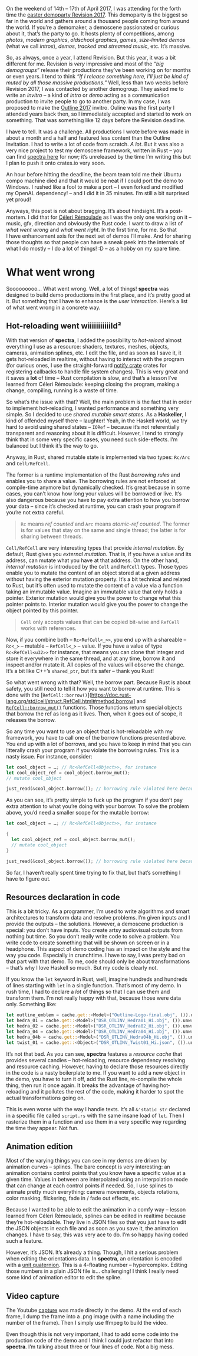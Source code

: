On the weekend of 14th – 17th of April 2017, I was attending for the forth time the
[easter demoparty Revision 2017](https://2017.revision-party.net). This demoparty is the biggest so
far in the world and gathers around a thousand people coming from around the world. If you’re a
demomaker, a demoscene passionated or curious about it, that’s the party to go. It hosts plenty of
competitions, among *photos*, *modern graphics*, *oldschool graphics*, *games*, *size-limited demos*
(what we call *intros*), *demos*, *tracked and streamed music*, etc. It’s massive.

So, as always, once a year, I attend Revision. But this year, it was a bit different for me. Revision
is *very* impressive and most of the *“big demogroups”* release their productions they’ve been
working on for months or even years. I tend to think *“If I release something here, I’ll just be
kind of muted by all those massive productions.”* Well, less than two weeks before Revision 2017, I
was contacted by another demogroup. They asked me to write an *invitro* – a kind of *intro* or
*demo* acting as a communication production to invite people to go to another party. In my case, I
was proposed to make the [Outline 2017](http://outlinedemoparty.nl) invitro. Ouline was the first
party I attended years back then, so I immediately accepted and started to work on something. That
was something like 12 days before the Revision deadline.

I have to tell. It was a challenge. All productions I wrote before was made in about a month and a
half and featured less content than the Outline Invitation. I had to write a lot of code from
scratch. *A lot*. But it was also a very nice project to test my demoscene framework, written in
Rust – you can find [spectra here](https://github.com/phaazon/spectra) for now; it’s unreleased by
the time I’m writing this but I plan to push it onto crates.io very soon.

An hour before hitting the deadline, the beam team told me their Ubuntu compo machine died and that
it would be neat if I could port the demo to Windows. I rushed like a fool to make a port – I even
forked and modified my OpenAL dependency! – and I did it in 35 minutes. I’m still a bit surprised
yet proud!

Anyways, this post is not about bragging. It’s about hindsight. It’s a post-mortem. I did that for
[Céleri Rémoulade](http://www.pouet.net/prod.php?which=67966) as I was the only one working on it –
music, gfx, direction and obviously the Rust code. I want to draw a list of *what went wrong* and
*what went right*. In the first time, for me. So that I have enhancement axis for the next set of
demos I’ll make. And for sharing those thoughts so that people can have a sneak peek into the
internals of what I do mostly – I do a lot of things! :D – as a hobby on my spare time.

# What went wrong

Sooooooooo… What went wrong. Well, a lot of things! **spectra** was designed to build demo
productions in the first place, and it’s pretty good at it. But something that I have to enhance is
the *user interaction*. Here’s a list of what went wrong in a concrete way.

## Hot-reloading went wiiiiiiiiiiild²

With that version of **spectra**, I added the possibility to *hot-reload* almost everything I use as
a resource: shaders, textures, meshes, objects, cameras, animation splines, etc. I edit the file,
and as soon as I save it, it gets hot-reloaded in realtime, without having to interact with the
program (for curious ones, I use the straight-forward [notify crate](https://crates.io/crates/notify)
crates for registering callbacks to handle file system changes). This is very great and it saves a
**lot** of time – Rust compilation is slow, and that’s a lesson I’ve learned from Céleri Rémoulade:
keeping closing the program, making a change, compiling, running is a waste of time.

So what’s the issue with that? Well, the main problem is the fact that in order to implement
hot-reloading, I wanted performance and something very simple. So I decided to use *shared mutable
smart states*. As a **Haskeller**, I kind of offended myself there – laughter! Yeah, in the
Haskell world, we try hard to avoid using shared states – `IORef` – because it’s not referentially
transparent and reasoning about it is difficult. However, I tend to strongly think that in some very
specific cases, you need such side-effects. I’m balanced but I think it’s the way to go.

Anyway, in Rust, shared mutable state is implemented via two types: `Rc/Arc` and `Cell/RefCell`.

The former is a runtime implementation of the Rust *borrowing rules* and enables you to share a
value. The borrowing rules are not enforced at compile-time anymore but dynamically checked. It’s
great because in some cases, you can’t know how long your values will be borrowed or live. It’s also
dangerous because you have to pay extra attention to how you borrow your data – since it’s checked
at runtime, you can crash your program if you’re not extra careful.

> `Rc` means *ref counted* and `Arc` means *atomic-ref counted*. The former is for values that stay
> on the same and single thread; the latter is for sharing between threads.

`Cell/RefCell` are very interesting types that provide *internal mutation*. By default, Rust gives
you *external mutation*. That is, if you have a value and its address, can mutate what you have at
that address. On the other hand, *internal mutation* is introduced by the `Cell` and `RefCell`
types. Those types enable you to mutate the content of an object stored at a given address without
having the exterior mutation property. It’s a bit technical and related to Rust, but it’s often
used to mutate the content of a value via a function taking an immutable value. Imagine an immutable
value that only holds a pointer. Exterior mutation would give you the power to change what this
pointer points to. Interior mutation would give you the power to change the object pointed by this
pointer.

> `Cell` only accepts values that can be copied bit-wise and `RefCell` works with references.

Now, if you combine both – `Rc<RefCell<_>>`, you end up with a shareable – `Rc<_>` – mutable –
`RefCell<_>` – value. If you have a value of type `Rc<RefCell<u32>>` for instance, that means you
can clone that integer and store it everywhere in the same thread, and at any time, borrow it and 
inspect and/or mutate it. All copies of the values will observe the change. It’s a bit like C++’s
`shared_ptr`, but it’s safer – thank you Rust!

So what went wrong with that? Well, the borrow part. Because Rust is about safety, you still need to
tell it how you want to borrow at runtime. This is done with the [`RefCell::borrow()`](https://doc.rust-lang.org/std/cell/struct.RefCell.html#method.borrow]
and [`RefCell::borrow_mut()`](https://doc.rust-lang.org/std/cell/struct.RefCell.html#method.borrow_mut)
functions. Those functions return special objects that borrow the ref as long as it lives. Then,
when it goes out of scope, it releases the borrow.

So any time you want to use an object that is hot-reloadable with my framework, you have to call
one of the borrow functions presented above. You end up with a lot of borrows, and you have to keep
in mind that you can litterally crash your program if you violate the borrowing rules. This is a
nasty issue. For instance, consider:

```rust
let cool_object = …; // Rc<RefCell<Object>>, for instance
let cool_object_ref = cool_object.borrow_mut();
// mutate cool_object

just_read(&cool_object.borrow()); // borrowing rule violated here because a mut borrow is in scope
```

As you can see, it’s pretty simple to fuck up the program if you don’t pay extra attention to what
you’re doing with your borrow. To solve the problem above, you’d need a smaller scope for the
mutable borrow:

```rust
let cool_object = …; // Rc<RefCell<Object>>, for instance

{
  let cool_object_ref = cool_object.borrow_mut();
  // mutate cool_object
}

just_read(&cool_object.borrow()); // borrowing rule violated here because a mut borrow is in scope
```

So far, I haven’t really spent time trying to fix that, but that’s something I have to figure out.

## Resources declaration in code

This is a bit tricky. As a programmer, I’m used to write algorithms and smart architectures to
transform data and resolve problems. I’m given inputs and I provide the outputs – the solutions.
However, a demoscene production is special: you don’t have inputs. You create artsy audiovisual
outputs from nothing but time. So you don’t really write code to solve a problem. You write code
to create something that will be shown on screen or in a headphone. This aspect of demo coding has
an impact on the style and the way you code. Especially in crunchtime. I have to say, I was pretty
bad on that part with that demo. To me, code should only be about transformations – that’s why I
love Haskell so much. But my code is clearly not.

If you know the `let` keyword in Rust, well, imagine hundreds and hundreds of lines starting with
`let` in a single function. That’s most of my demo. In rush time, I had to declare a *lot* of things
so that I can use them and transform them. I’m not really happy with that, because those were data
only. Something like:

```rust
let outline_emblem = cache.get::<Model>("Outline-Logo-final.obj", ()).unwrap();
let hedra_01 = cache.get::<Model>("DSR_OTLINV_Hedra01_Hi.obj", ()).unwrap();
let hedra_02 = cache.get::<Model>("DSR_OTLINV_Hedra02_Hi.obj", ()).unwrap();
let hedra_04 = cache.get::<Model>("DSR_OTLINV_Hedra04_Hi.obj", ()).unwrap();
let hedra_04b = cache.get::<Model>("DSR_OTLINV_Hedra04b_Hi.obj", ()).unwrap();
let twist_01 = cache.get::<Object>("DSR_OTLINV_Twist01_Hi.json", ()).unwrap();
```

It’s not that bad. As you can see, **spectra** features a *resource cache* that provides several
candies – hot-reloading, resource dependency resolving and resource caching. However, having to
declare those resources directly in the code is a nasty boilerplate to me. If you want to add a new
object in the demo, you have to turn it off, add the Rust line, re-compile the whole thing, then run
it once again. It breaks the advantage of having hot-reloading and it pollutes the rest of the code,
making it harder to spot the actual transformations going on.

This is even worse with the way I handle texts. It’s all `&'static str` declared in a specific file
called `script.rs` with the same insane load of `let`. Then I rasterize them in a function and use
them in a very specific way regarding the time they appear. Not fun.

## Animation edition

Most of the varying things you can see in my demos are driven by animation curves – splines. The
bare concept is very interesting: an animation contains control points that you know have a specific
value at a given time. Values in between are interpolated using an interpolation mode that can
change at each control points if needed. So, I use splines to animate pretty much everything: camera
movements, objects rotations, color masking, flickering, fade in / fade out effects, etc.

Because I wanted to be able to edit the animation in a comfy way – lesson learned from Céleri
Rémoulade, splines can be edited in realtime because they’re hot-reloadable. They live in JSON files
so that you just have to edit the JSON objects in each file and as soon as you save it, the
animation changes. I have to say, this was very ace to do. I’m so happy having coded such a feature.

However, it’s JSON. It’s already a thing. Though, I hit a serious problem when editing the
orientations data. In **spectra**, an orientation is encoded with a
[unit quaternion](https://en.wikipedia.org/wiki/Quaternion#Unit_quaternion). This is a 4-floating
number – hypercomplex. Editing those numbers in a plain JSON file is… challenging! I think I really
need some kind of animation editor to edit the spline.

## Video capture

The Youtube [capture](https://www.youtube.com/watch?v=OemyLQbDTSk) was made directly in the demo.
At the end of each frame, I dump the frame into a .png image (with a name including the number of
the frame). Then I simply use ffmpeg to build the video.

Even though this is not very important, I had to add some code into the production code of the demo
and I think I could just refactor that into **spectra**. I’m talking about three or four lines of
code. Not a big mess.
